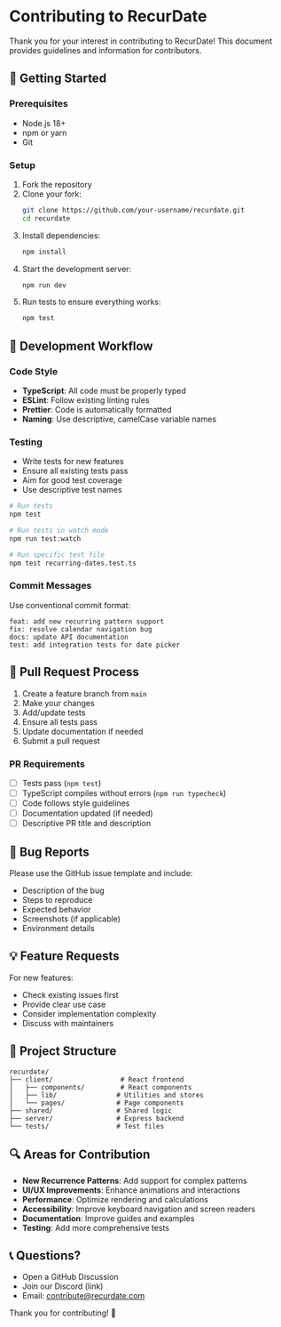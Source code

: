 # Contributing to RecurDate

Thank you for your interest in contributing to RecurDate! This document provides guidelines and information for contributors.

## 🚀 Getting Started

### Prerequisites

- Node.js 18+
- npm or yarn
- Git

### Setup

1. Fork the repository
2. Clone your fork:
   ```bash
   git clone https://github.com/your-username/recurdate.git
   cd recurdate
   ```
3. Install dependencies:
   ```bash
   npm install
   ```
4. Start the development server:
   ```bash
   npm run dev
   ```
5. Run tests to ensure everything works:
   ```bash
   npm test
   ```

## 🔧 Development Workflow

### Code Style

- **TypeScript**: All code must be properly typed
- **ESLint**: Follow existing linting rules
- **Prettier**: Code is automatically formatted
- **Naming**: Use descriptive, camelCase variable names

### Testing

- Write tests for new features
- Ensure all existing tests pass
- Aim for good test coverage
- Use descriptive test names

```bash
# Run tests
npm test

# Run tests in watch mode
npm run test:watch

# Run specific test file
npm test recurring-dates.test.ts
```

### Commit Messages

Use conventional commit format:

```
feat: add new recurring pattern support
fix: resolve calendar navigation bug
docs: update API documentation
test: add integration tests for date picker
```

## 📝 Pull Request Process

1. Create a feature branch from `main`
2. Make your changes
3. Add/update tests
4. Ensure all tests pass
5. Update documentation if needed
6. Submit a pull request

### PR Requirements

- [ ] Tests pass (`npm test`)
- [ ] TypeScript compiles without errors (`npm run typecheck`)
- [ ] Code follows style guidelines
- [ ] Documentation updated (if needed)
- [ ] Descriptive PR title and description

## 🐛 Bug Reports

Please use the GitHub issue template and include:

- Description of the bug
- Steps to reproduce
- Expected behavior
- Screenshots (if applicable)
- Environment details

## 💡 Feature Requests

For new features:

- Check existing issues first
- Provide clear use case
- Consider implementation complexity
- Discuss with maintainers

## 📁 Project Structure

```
recurdate/
├── client/                 # React frontend
│   ├── components/         # React components
│   ├── lib/               # Utilities and stores
│   └── pages/             # Page components
├── shared/                # Shared logic
├── server/                # Express backend
└── tests/                 # Test files
```

## 🔍 Areas for Contribution

- **New Recurrence Patterns**: Add support for complex patterns
- **UI/UX Improvements**: Enhance animations and interactions
- **Performance**: Optimize rendering and calculations
- **Accessibility**: Improve keyboard navigation and screen readers
- **Documentation**: Improve guides and examples
- **Testing**: Add more comprehensive tests

## 📞 Questions?

- Open a GitHub Discussion
- Join our Discord (link)
- Email: contribute@recurdate.com

Thank you for contributing! 🎉
